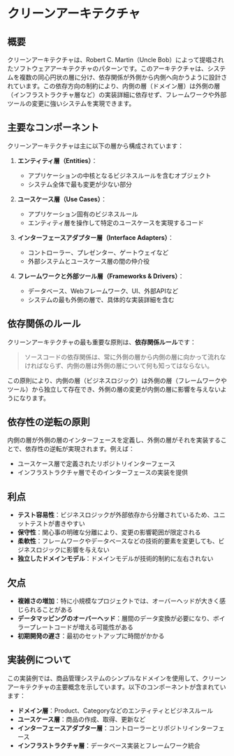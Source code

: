 # クリーンアーキテクチャ

## 概要

クリーンアーキテクチャは、Robert C. Martin（Uncle Bob）によって提唱されたソフトウェアアーキテクチャのパターンです。このアーキテクチャは、システムを複数の同心円状の層に分け、依存関係が外側から内側へ向かうように設計されています。この依存方向の制約により、内側の層（ドメイン層）は外側の層（インフラストラクチャ層など）の実装詳細に依存せず、フレームワークや外部ツールの変更に強いシステムを実現できます。

## 主要なコンポーネント

クリーンアーキテクチャは主に以下の層から構成されています：

1. **エンティティ層（Entities）**：
   - アプリケーションの中核となるビジネスルールを含むオブジェクト
   - システム全体で最も変更が少ない部分

2. **ユースケース層（Use Cases）**：
   - アプリケーション固有のビジネスルール
   - エンティティ層を操作して特定のユースケースを実現するコード

3. **インターフェースアダプター層（Interface Adapters）**：
   - コントローラー、プレゼンター、ゲートウェイなど
   - 外部システムとユースケース層の間の仲介役

4. **フレームワークと外部ツール層（Frameworks & Drivers）**：
   - データベース、Webフレームワーク、UI、外部APIなど
   - システムの最も外側の層で、具体的な実装詳細を含む

## 依存関係のルール

クリーンアーキテクチャの最も重要な原則は、**依存関係ルール**です：

> ソースコードの依存関係は、常に外側の層から内側の層に向かって流れなければならず、内側の層は外側の層について何も知ってはならない。

この原則により、内側の層（ビジネスロジック）は外側の層（フレームワークやツール）から独立して存在でき、外側の層の変更が内側の層に影響を与えないようになります。

## 依存性の逆転の原則

内側の層が外側の層のインターフェースを定義し、外側の層がそれを実装することで、依存性の逆転が実現されます。例えば：

- ユースケース層で定義されたリポジトリインターフェース
- インフラストラクチャ層でそのインターフェースの実装を提供

## 利点

- **テスト容易性**：ビジネスロジックが外部依存から分離されているため、ユニットテストが書きやすい
- **保守性**：関心事の明確な分離により、変更の影響範囲が限定される
- **柔軟性**：フレームワークやデータベースなどの技術的要素を変更しても、ビジネスロジックに影響を与えない
- **独立したドメインモデル**：ドメインモデルが技術的制約に左右されない

## 欠点

- **複雑さの増加**：特に小規模なプロジェクトでは、オーバーヘッドが大きく感じられることがある
- **データマッピングのオーバーヘッド**：層間のデータ変換が必要になり、ボイラープレートコードが増える可能性がある
- **初期開発の遅さ**：最初のセットアップに時間がかかる

## 実装例について

この実装例では、商品管理システムのシンプルなドメインを使用して、クリーンアーキテクチャの主要概念を示しています。以下のコンポーネントが含まれています：

- **ドメイン層**：Product、Categoryなどのエンティティとビジネスルール
- **ユースケース層**：商品の作成、取得、更新など
- **インターフェースアダプター層**：コントローラーとリポジトリインターフェース
- **インフラストラクチャ層**：データベース実装とフレームワーク統合
